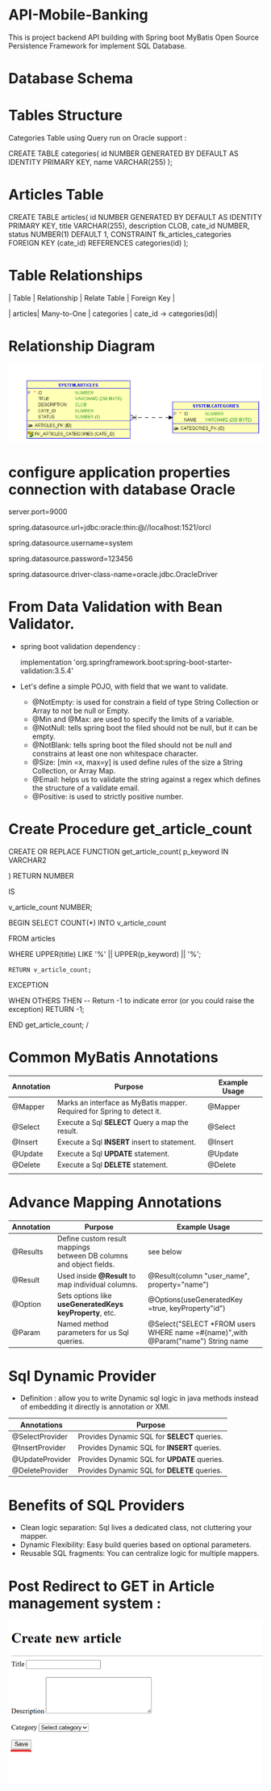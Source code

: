 # API-Mobile-Banking
This is project backend API building with Spring boot MyBatis Open Source Persistence Framework for implement SQL Database.
# Database Schema 
# Tables Structure

Categories Table using Query run on Oracle support :

CREATE TABLE categories(
    id NUMBER GENERATED BY DEFAULT AS IDENTITY PRIMARY KEY,
    name VARCHAR(255)
);

# Articles Table

CREATE TABLE articles(
    id NUMBER GENERATED BY DEFAULT AS IDENTITY PRIMARY KEY,
    title VARCHAR(255),
    description CLOB,
    cate_id NUMBER,
    status NUMBER(1) DEFAULT 1,
    CONSTRAINT fk_articles_categories FOREIGN KEY (cate_id) REFERENCES categories(id)
);

# Table Relationships

| Table   | Relationship | Relate Table | Foreign Key |

| articles| Many-to-One  | categories   | cate_id → categories(id)|

# Relationship Diagram

![](src/main/resources/static/images/1.png)
 
# configure application properties connection with database Oracle

server.port=9000

spring.datasource.url=jdbc:oracle:thin:@//localhost:1521/orcl

spring.datasource.username=system

spring.datasource.password=123456

spring.datasource.driver-class-name=oracle.jdbc.OracleDriver

# From Data Validation with Bean Validator.

- spring boot validation dependency :

   implementation 'org.springframework.boot:spring-boot-starter-validation:3.5.4'

- Let's define a simple POJO, with field that we want to validate.

  * @NotEmpty: is used for constrain a field of type String Collection or Array to not be null or Empty.
  * @Min and @Max: are used to specify the limits of a variable.
  * @NotNull: tells spring boot the filed should not be null, but it can be empty.
  * @NotBlank: tells spring boot the filed should not be null and constrains at least one non whitespace character.
  * @Size: [min =x, max=y] is used define rules of the size a String Collection, or Array Map.
  * @Email: helps us to validate the string against a regex which defines the structure of a validate email.
  * @Positive: is used to strictly positive number.

# Create Procedure get_article_count

CREATE OR REPLACE FUNCTION get_article_count(
                    p_keyword IN VARCHAR2

) RETURN NUMBER

IS

v_article_count NUMBER;

BEGIN
SELECT COUNT(*)
INTO v_article_count

FROM articles

WHERE UPPER(title) LIKE '%' || UPPER(p_keyword) || '%';

    RETURN v_article_count;
EXCEPTION

WHEN OTHERS THEN
-- Return -1 to indicate error (or you could raise the exception)
RETURN -1;

END get_article_count;
/

# Common MyBatis Annotations

| Annotation | Purpose                                                                     | Example Usage |
|------------|-----------------------------------------------------------------------------|---------------|
| @Mapper    | Marks an interface as MyBatis mapper.<br> Required for Spring to detect it. | @Mapper       |
| @Select    | Execute a Sql **SELECT** Query a map the result.                            | @Select       |
| @Insert    | Execute a Sql **INSERT** insert to statement.                               | @Insert       |
| @Update    | Execute a Sql **UPDATE** statement.                                         | @Update       |
| @Delete    | Execute a Sql **DELETE** statement.                                         | @Delete       |
|            |                                                                             |               |

# Advance Mapping Annotations

| Annotation | Purpose                                                                  | Example Usage                                                                         |
|------------|--------------------------------------------------------------------------|---------------------------------------------------------------------------------------|
| @Results   | Define custom result mappings <br> between DB columns and object fields. | see below                                                                             |
| @Result    | Used inside **@Result** to map individual columns.                       | @Result(column "user_name",<br>property="name")                                       |
| @Option    | Sets options like **useGeneratedKeys** **keyProperty**, etc.             | @Options(useGeneratedKey =true, keyProperty"id")                                      |
| @Param     | Named method parameters for us Sql queries.                              | @Select("SELECT *FROM users <br> WHERE name =#{name)",with @Param("name") String name |

# Sql Dynamic Provider 
  
- Definition : allow you to write Dynamic sql logic in java methods instead of embedding it directly is annotation or XMl.

 | Annotations     | Purpose                                       |
|-----------------|-----------------------------------------------|
| @SelectProvider | Provides Dynamic SQL for **SELECT**  queries. |
| @InsertProvider | Provides Dynamic SQL for **INSERT**  queries. |
 | @UpdateProvider | Provides Dynamic SQL for **UPDATE**  queries. |
 | @DeleteProvider | Provides Dynamic SQL for **DELETE**  queries. |


# Benefits of SQL Providers

- Clean logic separation: Sql lives a dedicated class, not cluttering your mapper.
- Dynamic Flexibility: Easy build queries based on optional parameters.
- Reusable SQL fragments: You can centralize logic for multiple mappers.

# Post Redirect to GET in Article management system :

![](src/main/resources/static/images/addNewArticle.png)